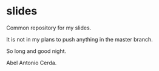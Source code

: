 # slides
Common repository for my slides.

It is not in my plans to push anything in the master branch.

So long and good night.

Abel Antonio Cerda.
